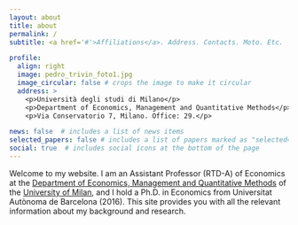 ```yaml
---
layout: about
title: about
permalink: /
subtitle: <a href='#'>Affiliations</a>. Address. Contacts. Moto. Etc.

profile:
  align: right
  image: pedro_trivin_foto1.jpg
  image_circular: false # crops the image to make it circular
  address: >
    <p>Università degli studi di Milano</p>
    <p>Department of Economics, Management and Quantitative Methods</p>
    <p>Via Conservatorio 7, Milano. Office: 29.</p>

news: false  # includes a list of news items
selected_papers: false # includes a list of papers marked as "selected={true}"
social: true  # includes social icons at the bottom of the page
---
```


Welcome to my website. I am an Assistant Professor (RTD-A) of Economics at the [Department of Economics, Management and Quantitative Methods](https://eng.demm.unimi.it/ecm/home) of the [University of Milan](https://www.unimi.it/en), and I hold a Ph.D. in Economics from Universitat Autònoma de Barcelona (2016). This site provides you with all the relevant information about my background and research.
